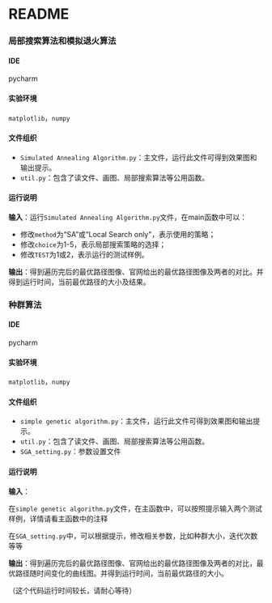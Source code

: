 # README

### 局部搜索算法和模拟退火算法

#### IDE

pycharm

#### 实验环境

`matplotlib`，`numpy`

#### 文件组织

- `Simulated Annealing Algorithm.py`：主文件，运行此文件可得到效果图和输出提示。
- `util.py`：包含了读文件、画图、局部搜索算法等公用函数。

#### 运行说明

**输入**：运行`Simulated Annealing Algorithm.py`文件，在main函数中可以：

- 修改`method`为“SA”或“Local Search only"，表示使用的策略；
- 修改`choice`为1-5，表示局部搜索策略的选择；
- 修改`TEST`为1或2，表示运行的测试样例。

**输出**：得到遍历完后的最优路径图像、官网给出的最优路径图像及两者的对比。并得到运行时间，当前最优路径的大小及结果。



### 种群算法

#### IDE

pycharm

#### 实验环境

`matplotlib`，`numpy`

#### 文件组织

- `simple genetic algorithm.py`：主文件，运行此文件可得到效果图和输出提示。
- `util.py`：包含了读文件、画图、局部搜索算法等公用函数。
- `SGA_setting.py`：参数设置文件

#### 运行说明

**输入**：

在`simple genetic algorithm.py`文件，在主函数中，可以按照提示输入两个测试样例，详情请看主函数中的注释

在`SGA_setting.py`中，可以根据提示，修改相关参数，比如种群大小，迭代次数等等

**输出**：得到遍历完后的最优路径图像、官网给出的最优路径图像及两者的对比，最优路径随时间变化的曲线图。并得到运行时间，当前最优路径的大小。

（这个代码运行时间较长，请耐心等待）